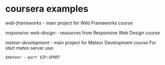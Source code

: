 # coursera examples

_web-frameworks_ - main project for Web Frameworks course


_responsive-web-design_ - resources from Responsive Web Design course


_meteor-development_ - main project for Meteor Development course
For start meteo server use: 

    $meteor --port $IP:$PORT

